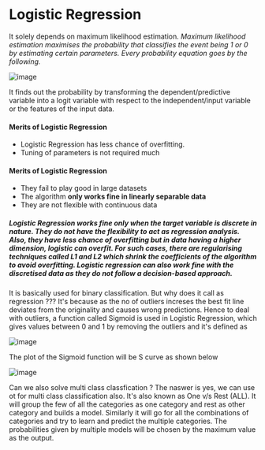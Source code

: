 # Logistic Regression

It solely depends on maximum likelihood estimation. _Maximum likelihood estimation maximises the probability that classifies the event being 1 or 0 by estimating certain parameters. Every probability equation goes by the following._

![image](https://user-images.githubusercontent.com/30498799/114493582-61134600-9c4d-11eb-8376-8dd566a62081.png)

It finds out the probability by transforming the dependent/predictive variable  into a logit variable with respect to the independent/input variable or the features of the input data.

#### Merits of Logistic Regression
  * Logistic Regression has less chance of overfitting.
  * Tuning of parameters is not required much

#### Merits of Logistic Regression
  * They fail to play good in large datasets
  * The algorithm **only works fine in linearly separable data**
  * They are not flexible with continuous data

##### Logistic Regression works fine only when the target variable is discrete in nature. They do not have the flexibility to act as regression analysis. Also, they have less chance of overfitting but in data having a higher dimension, logistic can overfit. For such cases, there are regularising techniques called L1 and L2 which shrink the coefficients of the algorithm to avoid overfitting.  Logistic regression can also work fine with the discretised data as they do not follow a decision-based approach.


It is basically used for binary classification. But why does it call as regression ??? It's because as the no of outliers increses the best fit line deviates from the originality and causes wrong predictions.
Hence to deal with outliers, a function called Sigmoid is used in Logistic Regression, which gives values between 0 and 1 by removing the outliers and it's defined as 


![image](https://user-images.githubusercontent.com/30498799/115192640-a76d1700-a11d-11eb-9d87-bf48f5dbec75.png) 


The plot of the Sigmoid function will be S curve as shown below

![image](https://user-images.githubusercontent.com/30498799/115192766-d5525b80-a11d-11eb-9b1f-ab4213dd78ef.png)


Can we also solve multi class classfication ? The naswer is yes, we can use ot for multi class classification also. It's also known as One v/s Rest (ALL).  It will group the few of all the categories as one category and rest as other category and builds a model. Similarly it will go for all the combinations of categories and try to learn and predict the multiple categories. The probabilities given by multiple models will be chosen by the maximum value as the output.

